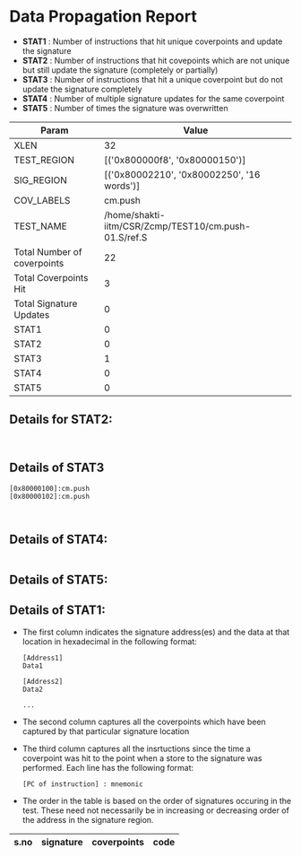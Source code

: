 
# Data Propagation Report

- **STAT1** : Number of instructions that hit unique coverpoints and update the signature
- **STAT2** : Number of instructions that hit covepoints which are not unique but still update the signature (completely or partially)
- **STAT3** : Number of instructions that hit a unique coverpoint but do not update the signature completely
- **STAT4** : Number of multiple signature updates for the same coverpoint
- **STAT5** : Number of times the signature was overwritten

| Param                     | Value    |
|---------------------------|----------|
| XLEN                      | 32      |
| TEST_REGION               | [('0x800000f8', '0x80000150')]      |
| SIG_REGION                | [('0x80002210', '0x80002250', '16 words')]      |
| COV_LABELS                | cm.push      |
| TEST_NAME                 | /home/shakti-iitm/CSR/Zcmp/TEST10/cm.push-01.S/ref.S    |
| Total Number of coverpoints| 22     |
| Total Coverpoints Hit     | 3      |
| Total Signature Updates   | 0      |
| STAT1                     | 0      |
| STAT2                     | 0      |
| STAT3                     | 1     |
| STAT4                     | 0     |
| STAT5                     | 0     |

## Details for STAT2:

```


```

## Details of STAT3

```
[0x80000100]:cm.push
[0x80000102]:cm.push



```

## Details of STAT4:

```

```

## Details of STAT5:



## Details of STAT1:

- The first column indicates the signature address(es) and the data at that location in hexadecimal in the following format:
  ```
  [Address1]
  Data1

  [Address2]
  Data2

  ...
  ```

- The second column captures all the coverpoints which have been captured by that particular signature location

- The third column captures all the insrtuctions since the time a coverpoint was
  hit to the point when a store to the signature was performed. Each line has
  the following format:
  ```
  [PC of instruction] : mnemonic
  ```
- The order in the table is based on the order of signatures occuring in the
  test. These need not necessarily be in increasing or decreasing order of the
  address in the signature region.

|s.no|signature|coverpoints|code|
|----|---------|-----------|----|
